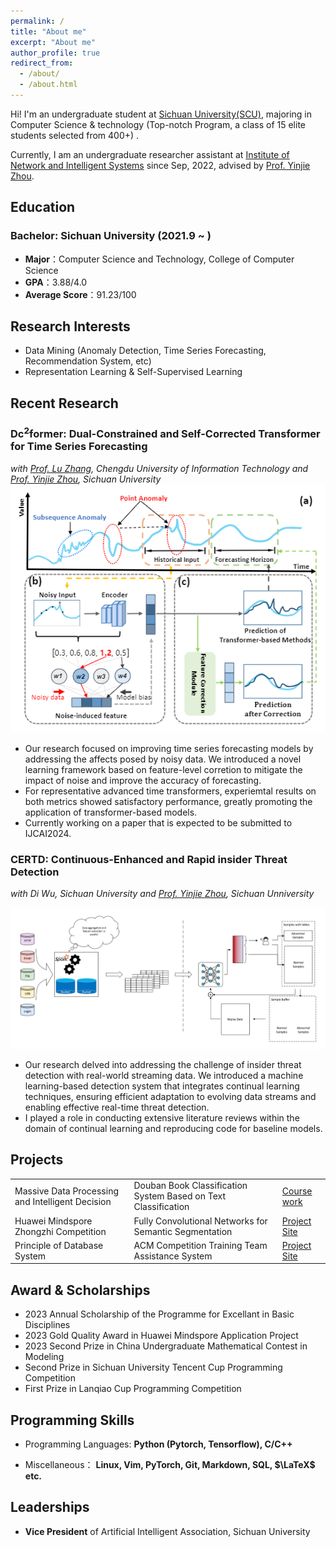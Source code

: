 ```yaml
---
permalink: /
title: "About me"
excerpt: "About me"
author_profile: true
redirect_from: 
  - /about/
  - /about.html
---
```


Hi! I'm an undergraduate student at [Sichuan University(SCU)](https://www.scu.edu.cn/), majoring in Computer Science & technology (Top-notch Program, a class of 15 elite students selected from 400+) . 

Currently, I am an undergraduate researcher assistant at [Institute of Network and Intelligent Systems](https://yj-zhou.github.io/) since Sep, 2022, advised by [Prof. Yinjie Zhou](https://cs.scu.edu.cn/info/1286/15957.htm). 

## Education

### Bachelor: Sichuan University (2021.9 ~ )

- **Major**：Computer Science and Technology, College of Computer Science
- **GPA**：3.88/4.0
- **Average Score**：91.23/100


## Research Interests

- Data Mining (Anomaly Detection, Time Series Forecasting, Recommendation System, etc)
- Representation Learning & Self-Supervised Learning

## Recent Research

### Dc$^2$former: Dual-Constrained and Self-Corrected Transformer for Time Series Forecasting                

_with [Prof. Lu Zhang](https://scholar.google.com/citations?user=u3N8K58AAAAJ&hl=en&oi=sra), Chengdu University of Information Technology and [Prof. Yinjie Zhou](https://cs.scu.edu.cn/info/1286/15957.htm), Sichuan University_                                                                                                                                 
![Illustration of Proposed Dc$^2$former](../images/Dcformer.png)

- Our research focused on improving time series forecasting models by addressing the affects posed by noisy data. We introduced a novel learning framework based on feature-level corretion to mitigate the impact of noise and improve the  accuracy of forecasting.
- For representative advanced time transformers, experiemtal results on both metrics showed satisfactory performance, greatly promoting the application of transformer-based models.
- Currently working on a paper that is expected to be submitted to IJCAI2024.

### CERTD: Continuous-Enhanced and Rapid insider Threat Detection                 

_with Di Wu, Sichuan University and [Prof. Yinjie Zhou](https://cs.scu.edu.cn/info/1286/15957.htm), Sichuan Unniversity_

![Illustration of Proposed CERTD](../images/CERTD.png)

- Our research delved into addressing the challenge of insider threat detection with real-world streaming data. We introduced a machine learning-based detection system that integrates continual learning techniques, ensuring efficient adaptation to evolving data streams and enabling effective real-time threat detection.
- I played a role in conducting extensive literature reviews within the domain of continual learning and reproducing code for baseline models.
  
## Projects
|   |   |   |
|---|---|---|
| Massive Data Processing and Intelligent Decision  | Douban Book Classification System Based on Text Classification  |  [Course work](../files/Douban.pdf) |
|  Huawei Mindspore Zhongzhi Competition | Fully Convolutional Networks for Semantic Segmentation  | [Project Site](https://www.mindspore.cn/tutorials/application/zh-CN/master/cv/fcn8s.html) |
|  Principle of Database System | ACM Competition Training Team Assistance System  |  [Project Site](http://scuacm.tankie.top/home/) |



## Award & Scholarships

- 2023  Annual Scholarship of the Programme for Excellant in Basic Disciplines
- 2023  Gold Quality Award in Huawei Mindspore Application Project
- 2023  Second Prize in China Undergraduate Mathematical Contest in Modeling
- Second Prize in Sichuan University Tencent Cup Programming Competition
- First Prize in Lanqiao Cup Programming Competition

## Programming Skills

- Programming Languages: **Python (Pytorch, Tensorflow), C/C++**

- Miscellaneous： **Linux, Vim, PyTorch, Git, Markdown, SQL, $\LaTeX$ etc.**



## Leaderships

- **Vice President** of Artificial Intelligent Association, Sichuan University

